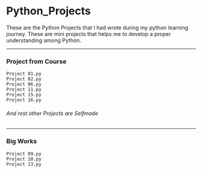 # Python_Projects
These are the Python Projects that I had wrote during my python learning journey. These are mini projects that helps me to develop a proper understanding among Python.
***
### Project from Course
```
Project 01.py
Project 02.py
Project 06.py
Project 11.py
Project 15.py 
Project 16.py
```
###### And rest other Projects are Selfmade
***
### Big Works
```
Project 09.py
Project 10.py
Project 13.py
```
